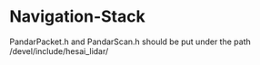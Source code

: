 # Navigation-Stack

PandarPacket.h and PandarScan.h should be put under the path /devel/include/hesai_lidar/